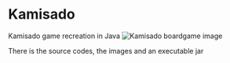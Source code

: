 # Kamisado
Kamisado game recreation in Java
![Kamisado boardgame image](https://1.bp.blogspot.com/-9fmVVeqQSLo/UN_f6y_oM-I/AAAAAAAAAWE/rD936aDWUQk/s1600/kamisado_in.png)

There is the source codes, the images and an executable jar
